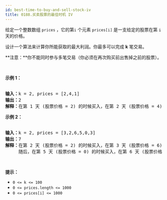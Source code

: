 ```yaml
---
id: best-time-to-buy-and-sell-stock-iv
title: 0188.买卖股票的最佳时机 IV
---
```

给定一个整数数组 <code>prices</code> ，它的第<code>i</code> 个元素 <code>prices[i]</code> 是一支给定的股票在第 <code>i</code>天的价格。

设计一个算法来计算你所能获取的最大利润。你最多可以完成 **k** 笔交易。

**注意：**你不能同时参与多笔交易（你必须在再次购买前出售掉之前的股票）。

 

**示例 1：**


<pre><br/><strong>输入：</strong>k = 2, prices = [2,4,1]<br/><strong>输出：</strong>2<br/><strong>解释：</strong>在第 1 天 (股票价格 = 2) 的时候买入，在第 2 天 (股票价格 = 4) 的时候卖出，这笔交易所能获得利润 = 4-2 = 2 。</pre>

**示例 2：**


<pre><br/><strong>输入：</strong>k = 2, prices = [3,2,6,5,0,3]<br/><strong>输出：</strong>7<br/><strong>解释：</strong>在第 2 天 (股票价格 = 2) 的时候买入，在第 3 天 (股票价格 = 6) 的时候卖出, 这笔交易所能获得利润 = 6-2 = 4 。<br/>     随后，在第 5 天 (股票价格 = 0) 的时候买入，在第 6 天 (股票价格 = 3) 的时候卖出, 这笔交易所能获得利润 = 3-0 = 3 。</pre>

 

**提示：**


- <code>0 &lt;= k &lt;= 100</code>
- <code>0 &lt;= prices.length &lt;= 1000</code>
- <code>0 &lt;= prices[i] &lt;= 1000</code>
